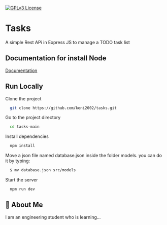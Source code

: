 
[![GPLv3 License](https://img.shields.io/badge/License-GPL%20v3-yellow.svg)](https://opensource.org/licenses/)


# Tasks
A simple Rest APi in Express JS to manage a TODO task list




## Documentation for install Node

[Documentation](https://nodejs.org/en/learn/getting-started/how-to-install-nodejs)


## Run Locally

Clone the project

```bash
  git clone https://github.com/keni2002/tasks.git
```

Go to the project directory

```bash
  cd tasks-main
```

Install dependencies

```bash
  npm install
```
Move a json file named database.json inside the folder models. you can do it by typing: 

```bash
  $ mv database.json src/models
```

Start the server

```bash
  npm run dev
```


## 🚀 About Me
I am an engineering student who is learning...

